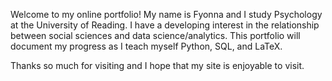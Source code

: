 Welcome to my online portfolio! My name is Fyonna and I study Psychology at the University of Reading. I have a developing interest in the relationship between social sciences and data science/analytics. This portfolio will document my progress as I teach myself Python, SQL, and LaTeX.

Thanks so much for visiting and I hope that my site is enjoyable to visit.
